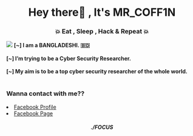 <h1 align="center">Hey there🤞 , It's MR_COFF1N</h1>
<h3 align="center">💥 Eat , Sleep , Hack & Repeat 💥</h3>
<img src="https://bestanimations.com/media/bangladesh/533000752bangladesh-flag-waving-gif-animation-8.gif" height="wrap_content" width="wrap_content"/>
 <B>[~] I am a BANGLADESHI. 🇧🇩<br><br></B>
 <B>[~] I’m trying to be a Cyber Security Researcher.<br><br></B>
 <B>[~] My aim is to be a top cyber security researcher of the whole world.<br><br></B>
 
<h3 align="left"> Wanna contact with me?? </h3>
<li><a href="https://https://www.facebook.com/mrcoffin2.1">Facebook Profile</a></li>
<li><a href="https://www.facebook.com/MR.COFF1N">Facebook Page</a></li>
 
<h5 align="center"> ./FOCUS </h5>
 
